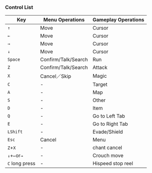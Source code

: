 ### Control List

| Key	| Menu Operations	| Gameplay Operations |
| --- | --- | --- |
| `↑`	| Move | Cursor	| Jump |
| `←`	| Move | Cursor	| Jump |
| `→`	| Move | Cursor	| Jump |
| `↓`	| Move | Cursor	| Crouch |
| `Space`	| Confirm/Talk/Search	| Run |
| `Z`	| Confirm/Talk/Search	| Attack |
| `X`	| Cancel／Skip	| Magic |
| `C`	| -	| Target |
| `A`	| -	| Map |
| `S`	| -	| Other |
| `D`	| -	| Item |
| `Q`	| -	| Go to Left Tab |
| `E`	| -	| Go to Right Tab |
| `LShift`	| -	| Evade/Shield |
| `Esc`	| Cancel	| Menu |
| `Z`+`X`	| - | chant cancel |
| `↓`+`←`or`→`	| - | Crouch move |
| `C` long press	| - | Hispeed stop reel |
